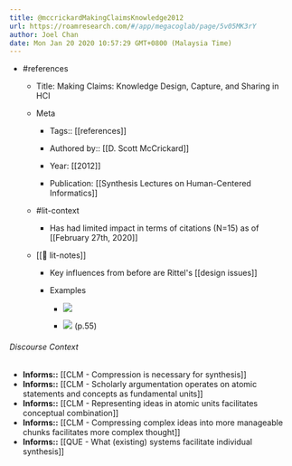 ```yaml
---
title: @mccrickardMakingClaimsKnowledge2012
url: https://roamresearch.com/#/app/megacoglab/page/5v05MK3rY
author: Joel Chan
date: Mon Jan 20 2020 10:57:29 GMT+0800 (Malaysia Time)
---
```


- #references

    - Title: Making Claims: Knowledge Design, Capture, and Sharing in HCI

    - Meta

        - Tags:: [[references]]

        - Authored by::  [[D. Scott McCrickard]]

        - Year: [[2012]]

        - Publication: [[Synthesis Lectures on Human-Centered Informatics]]

    - #lit-context

        - Has had limited impact in terms of citations (N=15) as of [[February 27th, 2020]]

    - [[📝 lit-notes]]

        - Key influences from before are Rittel's [[design issues]]

        - Examples

            - ![](https://firebasestorage.googleapis.com/v0/b/firescript-577a2.appspot.com/o/imgs%2Fapp%2Fmegacoglab%2FZUH7bz9chu?alt=media&token=00481a6e-67ea-403a-90d9-1b6b9004d9fa)

            - ![](https://firebasestorage.googleapis.com/v0/b/firescript-577a2.appspot.com/o/imgs%2Fapp%2Fmegacoglab%2F5MRguuG9i5?alt=media&token=92db20c8-688d-45a4-8898-71822edcca8c) (p.55)

###### Discourse Context

- **Informs::** [[CLM - Compression is necessary for synthesis]]
- **Informs::** [[CLM - Scholarly argumentation operates on atomic statements and concepts as fundamental units]]
- **Informs::** [[CLM - Representing ideas in atomic units facilitates conceptual combination]]
- **Informs::** [[CLM - Compressing complex ideas into more manageable chunks facilitates more complex thought]]
- **Informs::** [[QUE - What (existing) systems facilitate individual synthesis]]
